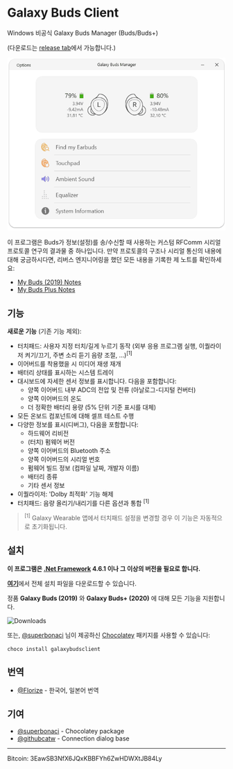 # Galaxy Buds Client
Windows 비공식 Galaxy Buds Manager (Buds/Buds+)

(다운로드는 [release tab](https://github.com/thepbone/galaxybudsclient/releases)에서 가능합니다.)

<p align="center">
  <img src="screenshots/screencap.gif">
</p>

이 프로그램은 Buds가 정보(설정)를 송/수신할 때 사용하는 커스텀 RFComm 시리얼 프로토콜 연구의 결과물 중 하나입니다. 만약 프로토콜의 구조나 시리얼 통신의 내용에 대해 궁금하시다면, 리버스 엔지니어링을 했던 모든 내용을 기록한 제 노트를 확인하세요:

* [My Buds (2019) Notes](GalaxyBudsRFCommProtocol.md)
* [My Buds Plus Notes](Galaxy%20Buds%20Plus%20RFComm%20Protocol%20Notes.md)

## 기능

**새로운 기능** (기존 기능 제외):

* 터치패드: 사용자 지정 터치/길게 누르기 동작 (외부 응용 프로그램 실행, 이퀄라이저 켜기/끄기, 주변 소리 듣기 음량 조절, ...)<sup>[1]</sup>
* 이어버드를 착용했을 시 미디어 재생 재개
* 배터리 상태를 표시하는 시스템 트레이
* 대시보드에 자세한 센서 정보를 표시합니다. 다음을 포함합니다:
  * 양쪽 이어버드 내부 ADC의 전압 및 전류 (아날로그-디지털 컨버터)
  * 양쪽 이어버드의 온도
  * 더 정확한 배터리 용량 (5% 단위 기준 표시를 대체)
* 모든 온보드 컴포넌트에 대해 셀프 테스트 수행
* 다양한 정보를 표시(디버그), 다음을 포함합니다:
  * 하드웨어 리비전
  * (터치) 펌웨어 버전
  * 양쪽 이어버드의 Bluetooth 주소
  * 양쪽 이어버드의 시리얼 번호
  * 펌웨어 빌드 정보 (컴파일 날짜, 개발자 이름)
  * 배터리 종류
  * 기타 센서 정보
* 이퀄라이저: 'Dolby 최적화' 기능 해제
* 터치패드: 음량 올리기/내리기를 다른 옵션과 통합 <sup>[1]</sup>

> <sup>[1]</sup> Galaxy Wearable 앱에서 터치패드 설정을 변경할 경우 이 기능은 자동적으로 초기화됩니다.
## 설치

**이 프로그램은 [.Net Framework](https://dotnet.microsoft.com/download/dotnet-framework/net461) 4.6.1 이나 그 이상의 버전을 필요로 합니다.**

[**여기**](https://github.com/ThePBone/GalaxyBudsClient/releases)에서 전체 설치 파일을 다운로드할 수 있습니다.

정품 **Galaxy Buds (2019)** 와 **Galaxy Buds+ (2020)** 에 대해 모든 기능을 지원합니다.

![Downloads](https://img.shields.io/github/downloads/ThePBone/GalaxyBudsClient/total)

또는, [@superbonaci](https://github.com/superbonaci) 님이 제공하신 [Chocolatey](https://chocolatey.org/courses/getting-started/what-is-chocolatey) 패키지를 사용할 수 있습니다:

```
choco install galaxybudsclient
```

## 번역

* [@Florize](https://github.com/Florize) - 한국어, 일본어 번역

## 기여

* [@superbonaci](https://github.com/superbonaci) - Chocolatey package
* [@githubcatw](https://github.com/githubcatw) - Connection dialog base



___

Bitcoin: 3EawSB3NfX6JQxKBBFYh6ZwHDWXtJB84Ly
